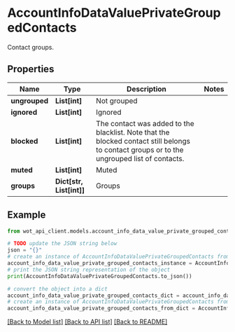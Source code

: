 # AccountInfoDataValuePrivateGroupedContacts

Contact groups.

## Properties

Name | Type | Description | Notes
------------ | ------------- | ------------- | -------------
**ungrouped** | **List[int]** | Not grouped | 
**ignored** | **List[int]** | Ignored | 
**blocked** | **List[int]** | The contact was added to the blacklist. Note that the blocked contact still belongs to contact groups or to the ungrouped list of contacts. | 
**muted** | **List[int]** | Muted | 
**groups** | **Dict[str, List[int]]** | Groups | 

## Example

```python
from wot_api_client.models.account_info_data_value_private_grouped_contacts import AccountInfoDataValuePrivateGroupedContacts

# TODO update the JSON string below
json = "{}"
# create an instance of AccountInfoDataValuePrivateGroupedContacts from a JSON string
account_info_data_value_private_grouped_contacts_instance = AccountInfoDataValuePrivateGroupedContacts.from_json(json)
# print the JSON string representation of the object
print(AccountInfoDataValuePrivateGroupedContacts.to_json())

# convert the object into a dict
account_info_data_value_private_grouped_contacts_dict = account_info_data_value_private_grouped_contacts_instance.to_dict()
# create an instance of AccountInfoDataValuePrivateGroupedContacts from a dict
account_info_data_value_private_grouped_contacts_from_dict = AccountInfoDataValuePrivateGroupedContacts.from_dict(account_info_data_value_private_grouped_contacts_dict)
```
[[Back to Model list]](../README.md#documentation-for-models) [[Back to API list]](../README.md#documentation-for-api-endpoints) [[Back to README]](../README.md)


